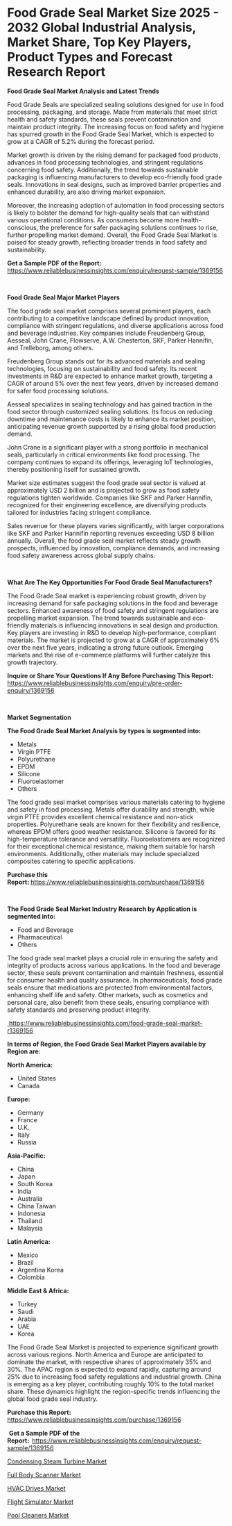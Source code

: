 <p><h1>Food Grade Seal Market Size 2025 - 2032 Global Industrial Analysis, Market Share, Top Key Players, Product Types and Forecast Research Report</h1></p><p><strong>Food Grade Seal Market Analysis and Latest Trends</strong></p>
<p><p>Food Grade Seals are specialized sealing solutions designed for use in food processing, packaging, and storage. Made from materials that meet strict health and safety standards, these seals prevent contamination and maintain product integrity. The increasing focus on food safety and hygiene has spurred growth in the Food Grade Seal Market, which is expected to grow at a CAGR of 5.2% during the forecast period. </p><p>Market growth is driven by the rising demand for packaged food products, advances in food processing technologies, and stringent regulations concerning food safety. Additionally, the trend towards sustainable packaging is influencing manufacturers to develop eco-friendly food grade seals. Innovations in seal designs, such as improved barrier properties and enhanced durability, are also driving market expansion. </p><p>Moreover, the increasing adoption of automation in food processing sectors is likely to bolster the demand for high-quality seals that can withstand various operational conditions. As consumers become more health-conscious, the preference for safer packaging solutions continues to rise, further propelling market demand. Overall, the Food Grade Seal Market is poised for steady growth, reflecting broader trends in food safety and sustainability.</p></p>
<p><strong>Get a Sample PDF of the Report:&nbsp;</strong> <a href="https://www.reliablebusinessinsights.com/enquiry/request-sample/1369156?utm_campaign=3571&utm_medium=2&utm_source=Github&utm_content=ia&utm_term=22032025&utm_id=food-grade-seal">https://www.reliablebusinessinsights.com/enquiry/request-sample/1369156</a></p>
<p>&nbsp;</p>
<p><strong>Food Grade Seal Major Market Players</strong></p>
<p><p>The food grade seal market comprises several prominent players, each contributing to a competitive landscape defined by product innovation, compliance with stringent regulations, and diverse applications across food and beverage industries. Key companies include Freudenberg Group, Aesseal, John Crane, Flowserve, A.W. Chesterton, SKF, Parker Hannifin, and Trelleborg, among others.</p><p>Freudenberg Group stands out for its advanced materials and sealing technologies, focusing on sustainability and food safety. Its recent investments in R&D are expected to enhance market growth, targeting a CAGR of around 5% over the next few years, driven by increased demand for safer food processing solutions.</p><p>Aesseal specializes in sealing technology and has gained traction in the food sector through customized sealing solutions. Its focus on reducing downtime and maintenance costs is likely to enhance its market position, anticipating revenue growth supported by a rising global food production demand.</p><p>John Crane is a significant player with a strong portfolio in mechanical seals, particularly in critical environments like food processing. The company continues to expand its offerings, leveraging IoT technologies, thereby positioning itself for sustained growth.</p><p>Market size estimates suggest the food grade seal sector is valued at approximately USD 2 billion and is projected to grow as food safety regulations tighten worldwide. Companies like SKF and Parker Hannifin, recognized for their engineering excellence, are diversifying products tailored for industries facing stringent compliance.</p><p>Sales revenue for these players varies significantly, with larger corporations like SKF and Parker Hannifin reporting revenues exceeding USD 8 billion annually. Overall, the food grade seal market reflects steady growth prospects, influenced by innovation, compliance demands, and increasing food safety awareness across global supply chains.</p></p>
<p>&nbsp;</p>
<p><strong>What Are The Key Opportunities For Food Grade Seal Manufacturers?</strong></p>
<p><p>The Food Grade Seal market is experiencing robust growth, driven by increasing demand for safe packaging solutions in the food and beverage sectors. Enhanced awareness of food safety and stringent regulations are propelling market expansion. The trend towards sustainable and eco-friendly materials is influencing innovations in seal design and production. Key players are investing in R&D to develop high-performance, compliant materials. The market is projected to grow at a CAGR of approximately 6% over the next five years, indicating a strong future outlook. Emerging markets and the rise of e-commerce platforms will further catalyze this growth trajectory.</p></p>
<p><strong>Inquire or Share Your Questions If Any Before Purchasing This Report:</strong> <a href="https://www.reliablebusinessinsights.com/enquiry/pre-order-enquiry/1369156?utm_campaign=3571&utm_medium=2&utm_source=Github&utm_content=ia&utm_term=22032025&utm_id=food-grade-seal">https://www.reliablebusinessinsights.com/enquiry/pre-order-enquiry/1369156</a></p>
<p>&nbsp;</p>
<p><strong>Market Segmentation</strong></p>
<p><strong>The Food Grade Seal Market Analysis by types is segmented into:</strong></p>
<p><ul><li>Metals</li><li>Virgin PTFE</li><li>Polyurethane</li><li>EPDM</li><li>Silicone</li><li>Fluoroelastomer</li><li>Others</li></ul></p>
<p><p>The food grade seal market comprises various materials catering to hygiene and safety in food processing. Metals offer durability and strength, while virgin PTFE provides excellent chemical resistance and non-stick properties. Polyurethane seals are known for their flexibility and resilience, whereas EPDM offers good weather resistance. Silicone is favored for its high-temperature tolerance and versatility. Fluoroelastomers are recognized for their exceptional chemical resistance, making them suitable for harsh environments. Additionally, other materials may include specialized composites catering to specific applications.</p></p>
<p><strong>Purchase this Report:&nbsp;</strong><a href="https://www.reliablebusinessinsights.com/purchase/1369156?utm_campaign=3571&utm_medium=2&utm_source=Github&utm_content=ia&utm_term=22032025&utm_id=food-grade-seal">https://www.reliablebusinessinsights.com/purchase/1369156</a></p>
<p>&nbsp;</p>
<p><strong>The Food Grade Seal Market Industry Research by Application is segmented into:</strong></p>
<p><ul><li>Food and Beverage</li><li>Pharmaceutical</li><li>Others</li></ul></p>
<p><p>The food grade seal market plays a crucial role in ensuring the safety and integrity of products across various applications. In the food and beverage sector, these seals prevent contamination and maintain freshness, essential for consumer health and quality assurance. In pharmaceuticals, food grade seals ensure that medications are protected from environmental factors, enhancing shelf life and safety. Other markets, such as cosmetics and personal care, also benefit from these seals, ensuring compliance with safety standards and preserving product integrity.</p></p>
<p><a href="https://www.reliablebusinessinsights.com/food-grade-seal-market-r1369156?utm_campaign=3571&utm_medium=2&utm_source=Github&utm_content=ia&utm_term=22032025&utm_id=food-grade-seal">&nbsp;https://www.reliablebusinessinsights.com/food-grade-seal-market-r1369156</a></p>
<p><strong>In terms of Region, the Food Grade Seal Market Players available by Region are:</strong></p>
<p>
    <p> <strong> North America: </strong>
        <ul>
            <li>United States</li>
            <li>Canada</li>
        </ul>
        </p> 
    <p> <strong> Europe: </strong>
        <ul>
            <li>Germany</li>
            <li>France</li>
            <li>U.K.</li>
            <li>Italy</li>
            <li>Russia</li>
        </ul>
        </p> 
    <p> <strong> Asia-Pacific: </strong>
        <ul>
            <li>China</li>
            <li>Japan</li>
            <li>South Korea</li>
            <li>India</li>
            <li>Australia</li>
            <li>China Taiwan</li>
            <li>Indonesia</li>
            <li>Thailand</li>
            <li>Malaysia</li>
        </ul>
        </p> 
    <p> <strong> Latin America: </strong>
        <ul>
            <li>Mexico</li>
            <li>Brazil</li>
            <li>Argentina Korea</li>
            <li>Colombia</li>
        </ul>
        </p> 
    <p> <strong> Middle East & Africa: </strong>
        <ul>
            <li>Turkey</li>
            <li>Saudi</li>
            <li>Arabia</li>
            <li>UAE</li>
            <li>Korea</li>
        </ul>
    </p>
    </p>
<p><p>The Food Grade Seal Market is projected to experience significant growth across various regions. North America and Europe are anticipated to dominate the market, with respective shares of approximately 35% and 30%. The APAC region is expected to expand rapidly, capturing around 25% due to increasing food safety regulations and industrial growth. China is emerging as a key player, contributing roughly 10% to the total market share. These dynamics highlight the region-specific trends influencing the global food grade seal industry.</p></p>
<p><strong>Purchase this Report: </strong><a href="https://www.reliablebusinessinsights.com/purchase/1369156?utm_campaign=3571&utm_medium=2&utm_source=Github&utm_content=ia&utm_term=22032025&utm_id=food-grade-seal">https://www.reliablebusinessinsights.com/purchase/1369156</a></p>
<p>&nbsp;<strong>Get a Sample PDF of the Report:&nbsp;&nbsp;</strong><a href="https://www.reliablebusinessinsights.com/enquiry/request-sample/1369156?utm_campaign=3571&utm_medium=2&utm_source=Github&utm_content=ia&utm_term=22032025&utm_id=food-grade-seal">https://www.reliablebusinessinsights.com/enquiry/request-sample/1369156</a></p>
<p><strong></strong></p>
<p><p><a href="https://www.linkedin.com/pulse/global-condensing-steam-turbine-market-trends-insights-growth-79hkf?utm_campaign=3571&utm_medium=2&utm_source=Github&utm_content=ia&utm_term=22032025&utm_id=food-grade-seal">Condensing Steam Turbine Market</a></p><p><a href="https://www.linkedin.com/pulse/full-body-scanner-market-size-expected-grow-cagr-8-from-2025-2032-ai5jf?utm_campaign=3571&utm_medium=2&utm_source=Github&utm_content=ia&utm_term=22032025&utm_id=food-grade-seal">Full Body Scanner Market</a></p><p><a href="https://www.linkedin.com/pulse/hvac-drives-market-report-detailed-size-analysis-forecasted-0kqff?utm_campaign=3571&utm_medium=2&utm_source=Github&utm_content=ia&utm_term=22032025&utm_id=food-grade-seal">HVAC Drives Market</a></p><p><a href="https://www.linkedin.com/pulse/flight-simulator-market-scope-offering-deep-insights-historical-qdtuf?utm_campaign=3571&utm_medium=2&utm_source=Github&utm_content=ia&utm_term=22032025&utm_id=food-grade-seal">Flight Simulator Market</a></p><p><a href="https://www.linkedin.com/pulse/thorough-analysis-pool-cleaners-market-withits-anticipated-ymraf?utm_campaign=3571&utm_medium=2&utm_source=Github&utm_content=ia&utm_term=22032025&utm_id=food-grade-seal">Pool Cleaners Market</a></p></p>